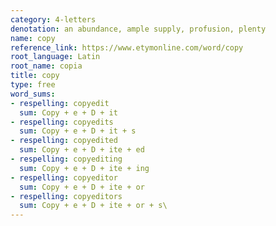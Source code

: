 ```yaml
---
category: 4-letters
denotation: an abundance, ample supply, profusion, plenty
name: copy
reference_link: https://www.etymonline.com/word/copy
root_language: Latin
root_name: copia
title: copy
type: free
word_sums:
- respelling: copyedit
  sum: Copy + e + D + it
- respelling: copyedits
  sum: Copy + e + D + it + s
- respelling: copyedited
  sum: Copy + e + D + ite + ed
- respelling: copyediting
  sum: Copy + e + D + ite + ing
- respelling: copyeditor
  sum: Copy + e + D + ite + or
- respelling: copyeditors
  sum: Copy + e + D + ite + or + s\
---
```

